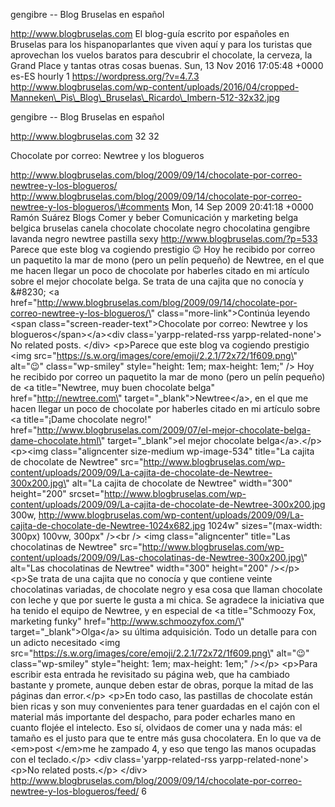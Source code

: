 gengibre -- Blog Bruselas en español

http://www.blogbruselas.com El blog-guía escrito por españoles en
Bruselas para los hispanoparlantes que viven aquí y para los turistas
que aprovechan los vuelos baratos para descubrir el chocolate, la
cerveza, la Grand Place y tantas otras cosas buenas. Sun, 13 Nov 2016
17:05:48 +0000 es-ES hourly 1 https://wordpress.org/?v=4.7.3
http://www.blogbruselas.com/wp-content/uploads/2016/04/cropped-Manneken\_Pis\_Blog\_Bruselas\_Ricardo\_Imbern-512-32x32.jpg

gengibre -- Blog Bruselas en español

http://www.blogbruselas.com 32 32

Chocolate por correo: Newtree y los blogueros

http://www.blogbruselas.com/blog/2009/09/14/chocolate-por-correo-newtree-y-los-blogueros/
http://www.blogbruselas.com/blog/2009/09/14/chocolate-por-correo-newtree-y-los-blogueros/\#comments
Mon, 14 Sep 2009 20:41:18 +0000 Ramón Suárez Blogs Comer y beber
Comunicación y marketing belga belgica bruselas canela chocolate
chocolate negro chocolatina gengibre lavanda negro newtree pastilla sexy
http://www.blogbruselas.com/?p=533 Parece que este blog va cogiendo
prestigio 😉 Hoy he recibido por correo un paquetito la mar de mono (pero
un pelín pequeño) de Newtree, en el que me hacen llegar un poco de
chocolate por haberles citado en mi artículo sobre el mejor chocolate
belga. Se trata de una cajita que no conocía y &\#8230; \<a
href=\"http://www.blogbruselas.com/blog/2009/09/14/chocolate-por-correo-newtree-y-los-blogueros/\"
class=\"more-link\"\>Continúa leyendo \<span
class=\"screen-reader-text\"\>Chocolate por correo: Newtree y los
blogueros\</span\>\</a\>\<div class=\'yarpp-related-rss
yarpp-related-none\'\> No related posts. \</div\> \<p\>Parece que este
blog va cogiendo prestigio \<img
src=\"https://s.w.org/images/core/emoji/2.2.1/72x72/1f609.png\"
alt=\"😉\" class=\"wp-smiley\" style=\"height: 1em; max-height: 1em;\"
/\> Hoy he recibido por correo un paquetito la mar de mono (pero un
pelín pequeño) de \<a title=\"Newtree, muy buen chocolate belga\"
href=\"http://newtree.com\" target=\"\_blank\"\>Newtree\</a\>, en el que
me hacen llegar un poco de chocolate por haberles citado en mi artículo
sobre \<a title=\"¡Dame chocolate negro!\"
href=\"http://www.blogbruselas.com/2009/07/el-mejor-chocolate-belga-dame-chocolate.html\"
target=\"\_blank\"\>el mejor chocolate belga\</a\>.\</p\> \<p\>\<img
class=\"aligncenter size-medium wp-image-534\" title=\"La cajita de
chocolate de Newtree\"
src=\"http://www.blogbruselas.com/wp-content/uploads/2009/09/La-cajita-de-chocolate-de-Newtree-300x200.jpg\"
alt=\"La cajita de chocolate de Newtree\" width=\"300\" height=\"200\"
srcset=\"http://www.blogbruselas.com/wp-content/uploads/2009/09/La-cajita-de-chocolate-de-Newtree-300x200.jpg
300w,
http://www.blogbruselas.com/wp-content/uploads/2009/09/La-cajita-de-chocolate-de-Newtree-1024x682.jpg
1024w\" sizes=\"(max-width: 300px) 100vw, 300px\" /\>\<br /\> \<img
class=\"aligncenter\" title=\"Las chocolatinas de Newtree\"
src=\"http://www.blogbruselas.com/wp-content/uploads/2009/09/Las-chocolatinas-de-Newtree-300x200.jpg\"
alt=\"Las chocolatinas de Newtree\" width=\"300\" height=\"200\"
/\>\</p\> \<p\>Se trata de una cajita que no conocía y que contiene
veinte chocolatinas variadas, de chocolate negro y esa cosa que llaman
chocolate con leche y que por suerte le gusta a mi chica. Se agradece la
iniciativa que ha tenido el equipo de Newtree, y en especial de \<a
title=\"Schmoozy Fox, marketing funky\"
href=\"http://www.schmoozyfox.com/\" target=\"\_blank\"\>Olga\</a\> su
última adquisición. Todo un detalle para con un adicto necesitado \<img
src=\"https://s.w.org/images/core/emoji/2.2.1/72x72/1f609.png\"
alt=\"😉\" class=\"wp-smiley\" style=\"height: 1em; max-height: 1em;\"
/\>\</p\> \<p\>Para escribir esta entrada he revisitado su página web,
que ha cambiado bastante y promete, aunque deben estar de obras, porque
la mitad de las páginas dan error.\</p\> \<p\>En todo caso, las
pastillas de chocolate están bien ricas y son muy convenientes para
tener guardadas en el cajón con el material más importante del despacho,
para poder echarles mano en cuanto flojée el intelecto. Eso sí, olvidaos
de comer una y nada más: el tamaño es el justo para que te entre más
gusa chocolatera. En lo que va de \<em\>post \</em\>me he zampado 4, y
eso que tengo las manos ocupadas con el teclado.\</p\> \<div
class=\'yarpp-related-rss yarpp-related-none\'\> \<p\>No related
posts.\</p\> \</div\>
http://www.blogbruselas.com/blog/2009/09/14/chocolate-por-correo-newtree-y-los-blogueros/feed/
6
